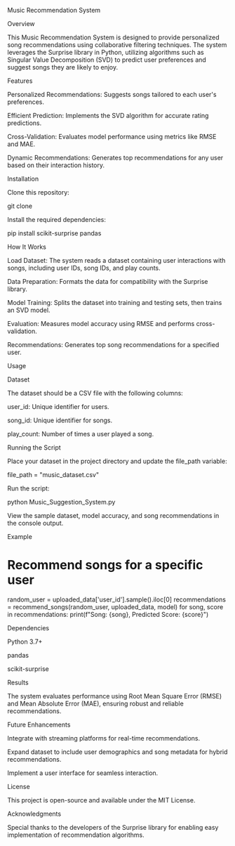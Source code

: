 Music Recommendation System

Overview

This Music Recommendation System is designed to provide personalized song recommendations using collaborative filtering techniques. The system leverages the Surprise library in Python, utilizing algorithms such as Singular Value Decomposition (SVD) to predict user preferences and suggest songs they are likely to enjoy.

Features

Personalized Recommendations: Suggests songs tailored to each user's preferences.

Efficient Prediction: Implements the SVD algorithm for accurate rating predictions.

Cross-Validation: Evaluates model performance using metrics like RMSE and MAE.

Dynamic Recommendations: Generates top recommendations for any user based on their interaction history.

Installation

Clone this repository:

git clone <repository-url>

Install the required dependencies:

pip install scikit-surprise pandas

How It Works

Load Dataset: The system reads a dataset containing user interactions with songs, including user IDs, song IDs, and play counts.

Data Preparation: Formats the data for compatibility with the Surprise library.

Model Training: Splits the dataset into training and testing sets, then trains an SVD model.

Evaluation: Measures model accuracy using RMSE and performs cross-validation.

Recommendations: Generates top song recommendations for a specified user.

Usage

Dataset

The dataset should be a CSV file with the following columns:

user_id: Unique identifier for users.

song_id: Unique identifier for songs.

play_count: Number of times a user played a song.

Running the Script

Place your dataset in the project directory and update the file_path variable:

file_path = "music_dataset.csv"

Run the script:

python Music_Suggestion_System.py

View the sample dataset, model accuracy, and song recommendations in the console output.

Example

# Recommend songs for a specific user
random_user = uploaded_data['user_id'].sample().iloc[0]
recommendations = recommend_songs(random_user, uploaded_data, model)
for song, score in recommendations:
    print(f"Song: {song}, Predicted Score: {score}")

Dependencies

Python 3.7+

pandas

scikit-surprise

Results

The system evaluates performance using Root Mean Square Error (RMSE) and Mean Absolute Error (MAE), ensuring robust and reliable recommendations.

Future Enhancements

Integrate with streaming platforms for real-time recommendations.

Expand dataset to include user demographics and song metadata for hybrid recommendations.

Implement a user interface for seamless interaction.

License

This project is open-source and available under the MIT License.

Acknowledgments

Special thanks to the developers of the Surprise library for enabling easy implementation of recommendation algorithms.

